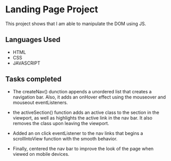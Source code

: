 # Landing Page Project

This project shows that I am able to manipulate the DOM using JS.

## Languages Used

- HTML
- CSS
- JAVASCRIPT

## Tasks completed

- The createNav() dunction appends a unordered list that creates a navigation bar. Also, it adds an onHover effect using the mouseover and mouseout eventListeners.

- the activeSection() function adds an active class to the section in the viewport, as well as highlights the active link in the nav bar. It also removes the class upon leaving the viewport. 

- Added an on click eventListener to the nav links that begins a scrollIntoView function with the smooth behavior.

- Finally, centered the nav bar to improve the look of the page when viewed on mobile devices.
